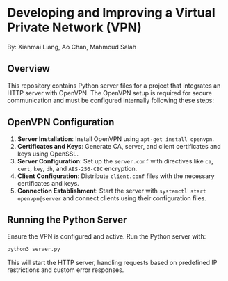 # Developing and Improving a Virtual Private Network (VPN)

By: Xianmai Liang, Ao Chan, Mahmoud Salah

## Overview

This repository contains Python server files for a project that integrates an HTTP server with OpenVPN. The OpenVPN setup is required for secure communication and must be configured internally following these steps:

## OpenVPN Configuration

1. **Server Installation**: Install OpenVPN using `apt-get install openvpn`.
2. **Certificates and Keys**: Generate CA, server, and client certificates and keys using OpenSSL.
3. **Server Configuration**: Set up the `server.conf` with directives like `ca`, `cert`, `key`, `dh`, and `AES-256-CBC` encryption.
4. **Client Configuration**: Distribute `client.conf` files with the necessary certificates and keys.
5. **Connection Establishment**: Start the server with `systemctl start openvpn@server` and connect clients using their configuration files.

## Running the Python Server

Ensure the VPN is configured and active. Run the Python server with:

```bash
python3 server.py
```

This will start the HTTP server, handling requests based on predefined IP restrictions and custom error responses.

